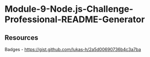 # Module-9-Node.js-Challenge-Professional-README-Generator





## Resources
Badges - https://gist.github.com/lukas-h/2a5d00690736b4c3a7ba